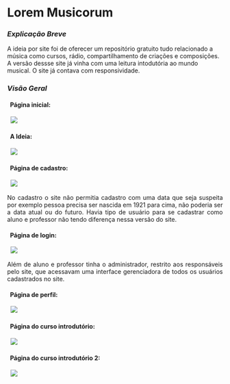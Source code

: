 # Lorem Musicorum  
 
### *Explicação Breve* 
A ideia por site foi de oferecer um repositório gratuito tudo relacionado a música como cursos, rádio, compartilhamento de criações e composições. A versão dessse site 
já vinha com uma leitura intodutória ao mundo musical. O site já contava com responsividade.
  
### *Visão Geral*  
 <h4>  &nbsp; Página inicial: </h4>
 <div>  &nbsp; <img src="https://user-images.githubusercontent.com/111579476/187046142-ad620f6e-70b6-470b-83e7-7409b943e05c.png"/> </div>
 <h4>  &nbsp; A Ideia: </h4>
 <div>  &nbsp; <img src="https://user-images.githubusercontent.com/111579476/187046217-47ccab35-6733-4e92-98b7-d3693ab8d2b3.jpg"/> </div>  
 <h4>  &nbsp; Página de cadastro: </h4>
 <div>  &nbsp; <img src="https://user-images.githubusercontent.com/111579476/187046349-38df0011-8b73-40a7-aa75-82b30b307fcc.jpg"/> </div>  
 <p align = "justify"> No cadastro o site não permitia cadastro com uma data que seja suspeita por exemplo pessoa precisa ser nascida em 1921 para cima, não poderia
 ser a data atual ou do futuro. Havia tipo de usuário para se cadastrar como aluno e professor não tendo diferença nessa versão do site. </p>
 <h4>  &nbsp; Página de login: </h4>
 <div>  &nbsp; <img src="https://user-images.githubusercontent.com/111579476/187046602-9e40e688-3b5f-4611-bc07-fcaac13397b2.jpg"/> </div>  
 <p align = "justify"> Além de aluno e professor tinha o administrador, restrito aos responsáveis pelo site, que acessavam uma interface gerenciadora
 de todos os usuários cadastrados no site. </p>
 <h4>  &nbsp; Página de perfil: </h4>
 <div>  &nbsp; <img src="https://user-images.githubusercontent.com/111579476/187046955-cb17b619-6f87-46a2-84d8-153f61c4da68.jpg"/> </div>  
 <h4>  &nbsp; Página do curso introdutório: </h4>
 <div>  &nbsp; <img src="https://user-images.githubusercontent.com/111579476/187047227-8ac9dabd-9135-4b88-9017-f1cf3115ba53.jpg"/> </div>  
  <h4>  &nbsp; Página do curso introdutório 2: </h4>
 <div>  &nbsp; <img src="https://user-images.githubusercontent.com/111579476/187047373-c8673113-7f72-4a74-924b-a3036c365fce.jpg"/> </div>  
 
